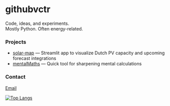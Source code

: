 # githubvctr

Code, ideas, and experiments.  
Mostly Python. Often energy-related.

### Projects
- [solar-map](https://github.com/githubvctr/solar-map) — Streamlit app to visualize Dutch PV capacity and upcoming forecast integrations
- [mentalMaths](https://github.com/githubvctr/mentalMaths) — Quick tool for sharpening mental calculations

### Contact
[Email](mailto:victorbarna@hotmail.fr)

[![Top Langs](https://github-readme-stats.vercel.app/api/top-langs/?username=githubvctr&layout=compact&hide=html,css&theme=dark)](https://github.com/githubvctr)
